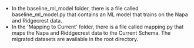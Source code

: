 - In the baseline_ml_model folder, there is a file called baseline_ml_model.py that contains an ML model that trains on the Napa and Ridgecrest data.
- In the 'Mapping to Current' folder, there is a file called mapping.py that maps the Napa and Riddgecrest data to the Current Schema. The migrated datasets are available in the root directory.
